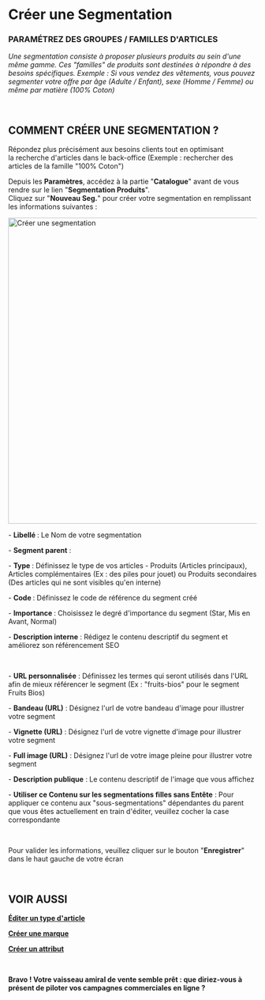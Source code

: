 # Créer une Segmentation


<h3 >PARAM&Eacute;TREZ DES GROUPES / FAMILLES D'ARTICLES</h3>


<p><em><span >Une segmentation consiste &agrave; proposer plusieurs produits au sein d'une m&ecirc;me gamme. Ces "familles" de produits sont destin&eacute;es &agrave; r&eacute;pondre &agrave; des besoins sp&eacute;cifiques. <span >Exemple</span> : Si vous vendez des v&ecirc;tements, vous pouvez segmenter votre offre par &acirc;ge (Adulte / Enfant), sexe (Homme / Femme) ou m&ecirc;me par mati&egrave;re (100% Coton)</span></em></p>
<p>&nbsp;</p>


<h2>COMMENT CR&Eacute;ER UNE SEGMENTATION ?</h2>
<p>R&eacute;pondez plus pr&eacute;cis&eacute;ment aux besoins clients tout en optimisant la&nbsp;recherche d'articles dans le back-office (Exemple : rechercher des articles de la famille "100% Coton")</p>
<p>Depuis les <strong>Param&egrave;tres</strong>, acc&eacute;dez &agrave; la partie "<strong>Catalogue</strong>" avant de vous rendre sur le lien "<strong>Segmentation Produits</strong>".<br />Cliquez sur "<strong>Nouveau Seg.</strong>" pour cr&eacute;er votre segmentation en remplissant les informations suivantes :</p>


<p><img src="https://datasimplemente.blob.core.windows.net/aide/creer-segmentation.gif" alt="Cr&eacute;er une segmentation" width="1100" height="619" /></p>


<p>-&nbsp;<strong>Libell&eacute;&nbsp;</strong>: Le Nom de votre segmentation</p>
<p>-&nbsp;<strong>Segment parent</strong>&nbsp;:&nbsp;</p>
<p>-&nbsp;<strong>Type&nbsp;</strong>: D&eacute;finissez le type de vos articles - Produits (Articles principaux), Articles compl&eacute;mentaires (Ex : des piles pour jouet) ou Produits secondaires (Des articles qui ne sont visibles qu'en interne)</p>
<p>-&nbsp;<strong>Code&nbsp;</strong>: D&eacute;finissez le code de r&eacute;f&eacute;rence du segment cr&eacute;&eacute;&nbsp;</p>
<p>-&nbsp;<strong>Importance&nbsp;</strong>: Choisissez le degr&eacute; d'importance du segment (Star, Mis en Avant, Normal)</p>
<p>-&nbsp;<strong>Description&nbsp;interne</strong>&nbsp;: R&eacute;digez le contenu descriptif du segment et am&eacute;liorez son r&eacute;f&eacute;rencement SEO</p>
<p>&nbsp;</p>
<p>-&nbsp;<strong>URL personnalis&eacute;e</strong>&nbsp;:&nbsp;D&eacute;finissez les termes qui seront utilis&eacute;s dans l'URL afin de mieux r&eacute;f&eacute;rencer le segment (Ex : "fruits-bios" pour le segment Fruits Bios)</p>
<p>-&nbsp;<strong>Bandeau (URL)</strong>&nbsp;: D&eacute;signez l'url de votre bandeau d'image pour illustrer votre segment</p>
<p>-&nbsp;<strong>Vignette (URL)</strong>&nbsp;:&nbsp;D&eacute;signez l'url de votre vignette d'image pour illustrer votre segment</p>
<p>-&nbsp;<strong>Full image (URL)</strong>&nbsp;:&nbsp;D&eacute;signez l'url de votre image pleine pour illustrer votre segment</p>
<p>-&nbsp;<strong>Description publique</strong>&nbsp;: Le contenu descriptif de l'image que vous affichez</p>
<p>-&nbsp;<strong>Utiliser ce Contenu sur les segmentations filles sans Ent&ecirc;te</strong>&nbsp;: Pour appliquer ce contenu aux "sous-segmentations" d&eacute;pendantes du parent que vous &ecirc;tes actuellement en train d'&eacute;diter, veuillez cocher la case correspondante</p>
<p>&nbsp;</p>
<p>Pour valider les informations, veuillez cliquer sur le bouton "<strong>Enregistrer</strong>" dans le haut gauche de votre &eacute;cran</p>
<p>&nbsp;</p>


<h2>VOIR AUSSI</h2>
<p><span ><strong><a title="&Eacute;diter un type d'article" href="/fr-fr/start/vente-online/config-catalogue/edit-type-article.html">&Eacute;diter un type d'article</a></strong></span></p>
<p><span ><strong><a title="Cr&eacute;er une marque" href="/fr-fr/start/vente-online/config-catalogue/creer-marque.html">Cr&eacute;er une marque</a></strong></span></p>
<p><span ><strong><a title="Cr&eacute;er un attribut" href="/fr-fr/start/vente-online/config-catalogue/creer-attribut.html">Cr&eacute;er un attribut</a></strong></span></p>
<p>&nbsp;</p>
<p ><strong><span >Bravo ! Votre vaisseau amiral de vente semble pr&ecirc;t : que diriez-vous &agrave; pr&eacute;sent de piloter vos campagnes commerciales en ligne ?</span></strong></p>


